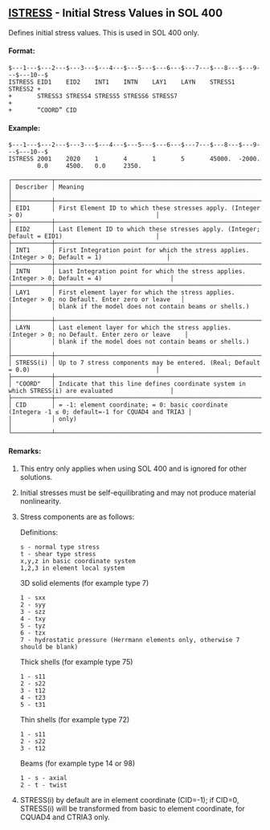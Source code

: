 ## [ISTRESS](https://help.hexagonmi.com/bundle/MSC_Nastran_2022.4/page/Nastran_Combined_Book/qrg/bulkfgil/TOC.ISTRESS.xhtml) - Initial Stress Values in SOL 400

Defines initial stress values. This is used in SOL 400 only.

#### Format:

```nastran
$---1---$---2---$---3---$---4---$---5---$---6---$---7---$---8---$---9---$---10--$
ISTRESS EID1    EID2    INT1    INTN    LAY1    LAYN    STRESS1 STRESS2 +       
+       STRESS3 STRESS4 STRESS5 STRESS6 STRESS7                         +       
+       “COORD” CID                                                             
```

#### Example:

```nastran
$---1---$---2---$---3---$---4---$---5---$---6---$---7---$---8---$---9---$---10--$
ISTRESS 2001    2020    1       4       1       5       45000.  -2000.          
        0.0     4500.   0.0     2350.                                           
```

```text
┌───────────┬───────────────────────────────────────────────────────────────────────────────────────────────────┐
│ Describer │ Meaning                                                                                           │
├───────────┼───────────────────────────────────────────────────────────────────────────────────────────────────┤
│ EID1      │ First Element ID to which these stresses apply. (Integer > 0)                                     │
├───────────┼───────────────────────────────────────────────────────────────────────────────────────────────────┤
│ EID2      │ Last Element ID to which these stresses apply. (Integer; Default = EID1)                          │
├───────────┼───────────────────────────────────────────────────────────────────────────────────────────────────┤
│ INT1      │ First Integration point for which the stress applies. (Integer > 0; Default = 1)                  │
├───────────┼───────────────────────────────────────────────────────────────────────────────────────────────────┤
│ INTN      │ Last Integration point for which the stress applies. (Integer > 0; Default = 4)                   │
├───────────┼───────────────────────────────────────────────────────────────────────────────────────────────────┤
│ LAY1      │ First element layer for which the stress applies. (Integer > 0; no Default. Enter zero or leave   │
│           │ blank if the model does not contain beams or shells.)                                             │
├───────────┼───────────────────────────────────────────────────────────────────────────────────────────────────┤
│ LAYN      │ Last element layer for which the stress applies. (Integer > 0; no Default. Enter zero or leave    │
│           │ blank if the model does not contain beams or shells.)                                             │
├───────────┼───────────────────────────────────────────────────────────────────────────────────────────────────┤
│ STRESS(i) │ Up to 7 stress components may be entered. (Real; Default = 0.0)                                   │
├───────────┼───────────────────────────────────────────────────────────────────────────────────────────────────┤
│ "COORD"   │ Indicate that this line defines coordinate system in which STRESS(i) are evaluated                │
├───────────┼───────────────────────────────────────────────────────────────────────────────────────────────────┤
│ CID       │ = -1: element coordinate; = 0: basic coordinate (Integer≥ -1 ≤ 0; default=-1 for CQUAD4 and TRIA3 │
│           │ only)                                                                                             │
└───────────┴───────────────────────────────────────────────────────────────────────────────────────────────────┘
```

#### Remarks:

1. This entry only applies when using SOL 400 and is ignored for other solutions.
2. Initial stresses must be self-equilibrating and may not produce material nonlinearity.
3. Stress components are as follows:

     Definitions:

     ```text
     s - normal type stress
     t - shear type stress
     x,y,z in basic coordinate system
     1,2,3 in element local system
     ```

     3D solid elements (for example type 7) 
 
     ```text
     1 - sxx 
     2 - syy 
     3 - szz 
     4 - txy 
     5 - tyz 
     6 - tzx 
     7 - hydrostatic pressure (Herrmann elements only, otherwise 7 should be blank)
     ```

     Thick shells (for example type 75) 

     ```text
     1 - s11 
     2 - s22 
     3 - t12 
     4 - t23 
     5 - t31
     ```

     Thin shells (for example type 72) 
 
     ```text
     1 - s11 
     2 - s22 
     3 - t12
     ```

     Beams (for example type 14 or 98) 
 
     ```text
     1 - s - axial 
     2 - t - twist
     ```

4. STRESS(i) by default are in element coordinate (CID=-1); if CID=0, STRESS(i) will be transformed from basic to element coordinate, for CQUAD4 and CTRIA3 only.
